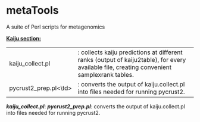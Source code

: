 # metaTools
A suite of Perl scripts for metagenomics

<b><u>Kaiju section:</b></u>

<table>
<tr><td>kaiju_collect.pl</td><td>: collects kaiju predictions at different ranks (output of kaiju2table), for every available file, creating convenient samplexrank tables.</td></tr>
<tr><td>pycrust2_prep.pl<\td><td>: converts the output of kaiju.collect.pl into files needed for running pycrust2.</td></tr>
</table>

<b><i>kaiju_collect.pl</i></b>: 
<b><i>pycrust2_prep.pl</i></b>: converts the output of kaiju.collect.pl into files needed for running pycrust2.  
